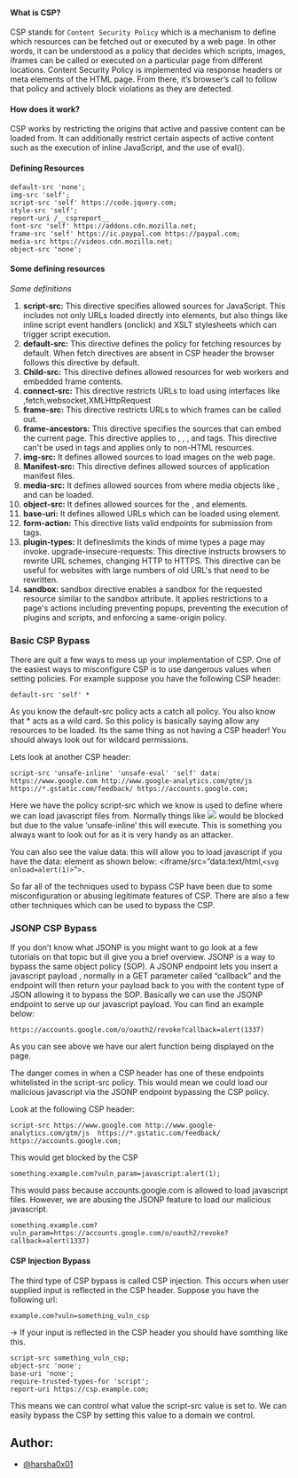
#### What is CSP?

CSP stands for `Content Security Policy` which is a mechanism to define which resources can be fetched out or executed by a web page. In other words, it can be understood as a policy that decides which scripts, images, iframes can be called or executed on a particular page from different locations. Content Security Policy is implemented via response headers or meta elements of the HTML page. From there, it’s browser’s call to follow that policy and actively block violations as they are detected.

#### How does it work?

CSP works by restricting the origins that active and passive content can be loaded from. It can additionally restrict certain aspects of active content such as the execution of inline JavaScript, and the use of eval().

#### Defining Resources

```
default-src 'none';
img-src 'self';
script-src 'self' https://code.jquery.com;
style-src 'self';
report-uri /__cspreport__
font-src 'self' https://addons.cdn.mozilla.net;
frame-src 'self' https://ic.paypal.com https://paypal.com;
media-src https://videos.cdn.mozilla.net;
object-src 'none';
```
#### Some defining resources

_Some definitions_

1. **script-src:** This directive specifies allowed sources for JavaScript. This includes not only URLs loaded directly into  elements, but also things like inline script event handlers (onclick) and XSLT stylesheets which can trigger script execution. 
2. **default-src:** This directive defines the policy for fetching resources by default. When fetch directives are absent in CSP header the browser follows this directive by default.
3. **Child-src:** This directive defines allowed resources for web workers and embedded frame contents. 
4. **connect-src:** This directive restricts URLs to load using interfaces like ,fetch,websocket,XMLHttpRequest 
5. **frame-src:** This directive restricts URLs to which frames can be called out. 
6. **frame-ancestors:** This directive specifies the sources that can embed the current page. This directive applies to , , , and  tags. This directive can't be used in  tags and applies only to non-HTML resources. 
7. **img-src:** It defines allowed sources to load images on the web page. 
8. **Manifest-src:** This directive defines allowed sources of application manifest files. 
9. **media-src:** It defines allowed sources from where media objects like , and  can be loaded. 
10. **object-src:** It defines allowed sources for the , and  elements.
11. **base-uri:** It defines allowed URLs which can be loaded using  element. 
12. **form-action:** This directive lists valid endpoints for submission from  tags.
13. **plugin-types:** It defineslimits the kinds of mime types a page may invoke. 
upgrade-insecure-requests: This directive instructs browsers to rewrite URL schemes, changing HTTP to HTTPS. This directive can be useful for websites with large numbers of old URL's that need to be rewritten.
14. **sandbox:** sandbox directive enables a sandbox for the requested resource similar to the  sandbox attribute. It applies restrictions to a page's actions including preventing popups, preventing the execution of plugins and scripts, and enforcing a same-origin policy.



### Basic CSP Bypass

There are quit a few ways to mess up your implementation of CSP. One of the easiest ways to misconfigure CSP is to use dangerous values when setting policies. For example suppose you have the following CSP header:

```default-src 'self' *```

As you know the default-src policy acts a catch all policy. You also know that * acts as a wild card. So this policy is basically saying allow any resources to be loaded. Its the same thing as not having a CSP header! You should always look out for wildcard permissions.

Lets look at another CSP header:
```
script-src 'unsafe-inline' 'unsafe-eval' 'self' data: https://www.google.com http://www.google-analytics.com/gtm/js  https://*.gstatic.com/feedback/ https://accounts.google.com;
```

Here we have the policy script-src which we know is used to define where we can load javascript files from. Normally things like ***<IMG SRC=”javascript:alert(‘XSS’);”>*** would be blocked but due to the value ‘unsafe-inline’ this will execute. This is something you always want to look out for as it is very handy as an attacker.

You can also see the value data: this will allow you to load javascript if you have the data: element as shown below: <iframe/src=”data:text/html,`<svg onload=alert(1)>”>.`

So far all of the techniques used to bypass CSP have been due to some misconfiguration or abusing legitimate features of CSP. There are also a few other techniques which can be used to bypass the CSP.

### JSONP CSP Bypass

If you don’t know what JSONP is you might want to go look at a few tutorials on that topic but ill give you a brief overview. JSONP is a way to bypass the same object policy (SOP). A JSONP endpoint lets you insert a javascript payload , normally in a GET parameter called “callback” and the endpoint will then return your payload back to you with the content type of JSON allowing it to bypass the SOP. Basically we can use the JSONP endpoint to serve up our javascript payload. You can find an example below:
```
https://accounts.google.com/o/oauth2/revoke?callback=alert(1337)
```

As you can see above we have our alert function being displayed on the page.

The danger comes in when a CSP header has one of these endpoints whitelisted in the script-src policy. This would mean we could load our malicious javascript via the JSONP endpoint bypassing the CSP policy.

Look at the following CSP header:
```
script-src https://www.google.com http://www.google-analytics.com/gtm/js  https://*.gstatic.com/feedback/ https://accounts.google.com;
```
This would get blocked by the CSP

```something.example.com?vuln_param=javascript:alert(1);```

This would pass because accounts.google.com is allowed to load javascript files. However, we are abusing the JSONP feature to load our malicious javascript.

```something.example.com?vuln_param=https://accounts.google.com/o/oauth2/revoke?callback=alert(1337)```

#### CSP Injection Bypass

The third type of CSP bypass is called CSP injection. This occurs when user supplied input is reflected in the CSP header. Suppose you have the following url:

```example.com?vuln=something_vuln_csp```

-> If your input is reflected in the CSP header you should have somthing like this.

```
script-src something_vuln_csp;
object-src 'none';
base-uri 'none';
require-trusted-types-for 'script';
report-uri https://csp.example.com;
```

This means we can control what value the script-src value is set to. We can easily bypass the CSP by setting this value to a domain we control.

## Author:
* [@harsha0x01](https://twitter.com/harsha0x01)
